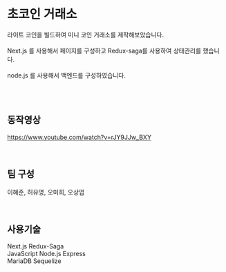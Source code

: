 # 초코인 거래소

라이트 코인을 빌드하여 미니 코인 거래소를 제작해보았습니다.<br><br>
Next.js 를 사용해서 페이지를 구성하고 Redux-saga를 사용하여 상태관리를 했습니다.<br><br>
node.js 를 사용해서 백엔드를 구성하였습니다.<br>

<br>
<br>


## 동작영상
https://www.youtube.com/watch?v=rJY9JJw_BXY

<br>

## 팀 구성 
이혜준, 허유명, 오미희, 오상엽 


<br>

## 사용기술 <br>
Next.js Redux-Saga <br>
JavaScript Node.js Express <br>
MariaDB Sequelize

<br>


